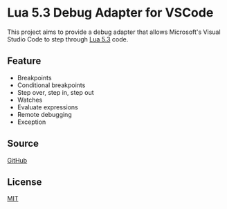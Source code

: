 Lua 5.3 Debug Adapter for VSCode
=========================================

This project aims to provide a debug adapter that allows Microsoft's Visual Studio Code to step through [Lua 5.3](http://www.lua.org) code.

## Feature

* Breakpoints
* Conditional breakpoints
* Step over, step in, step out
* Watches
* Evaluate expressions
* Remote debugging
* Exception

## Source

[GitHub](https://github.com/actboy168/vscode-lua-debug)

## License

[MIT](https://raw.githubusercontent.com/actboy168/vscode-lua-debug/master/LICENSE)
